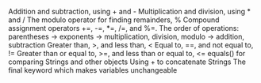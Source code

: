 Addition and subtraction, using + and -
Multiplication and division, using * and /
The modulo operator for finding remainders, %
Compound assignment operators +=, -=, *=, /=, and %=.
The order of operations: parentheses -> exponents -> multiplication, division, modulo -> addition, subtraction
Greater than, >, and less than, <
Equal to, ==, and not equal to, !=
Greater than or equal to, >=, and less than or equal to, <=
equals() for comparing Strings and other objects
Using + to concatenate Strings
The final keyword which makes variables unchangeable
